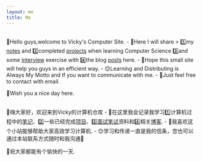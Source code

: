 ```yaml
---
layout: me
title: Me
---
```

<br />
👋Hello guys,welcome to Vicky's Computer Site.  
- 🎥Here I will share 
> 1️⃣my <u>notes</u> and 2️⃣completed <u>projects</u> when learning Computer Science  
3️⃣and some <u>interview</u> exercise with 4️⃣the blog <u>posts</u> here.    
- 🌟Hope this small site will help you guys in an efficient way.
- 😊Learning and Distributing is Always My Motto and If you want to communicate with me.
- 📧Just feel free to contact with email.

🌼Wish you a nice day here.

<br />
👋嗨大家好，欢迎来到Vicky的计算机仓库
- 🎥在这里我会记录我学习1️⃣计算机过程中的<u>笔记</u>、2️⃣一些已经完成<u>项目</u>、3️⃣<u>面试笔试</u>资料和4️⃣相关<u>博客</u>.  
- 🌟我喜欢这个小站能够帮助大家高效学习计算机.
- 😊学习和传递一直是我的信条，您也可以通过本站联系方式随时和我沟通📧

🌼祝大家都能有个愉快的一天.